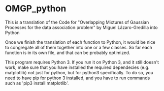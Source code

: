 # OMGP_python
This is a translation of the Code for "Overlapping Mixtures of Gaussian Processes for the data association problem" by Miguel Lázaro-Gredilla into Python

Once we finish the translation of each function to Python, it would be nice to congregate all of them together into one or a few classes. So far each function is in its own file, and that can be probably optimized.

This program requires Python 3. If you run it on Python 3, and it still doesn't work, make sure that you have installed the required dependecies (e.g. matplotlib) not just for python, but for python3 specifically.
To do so, you need to have pip for python 3 installed, and you have to run commands such as 'pip3 install matplotlib'.